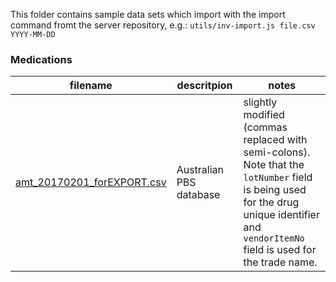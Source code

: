 This folder contains sample data sets which import with the import command fromt the server repository, e.g.: `utils/inv-import.js file.csv YYYY-MM-DD`

### Medications

filename | descritpion | notes 
---------|-------------|------
[amt_20170201_forEXPORT.csv](./Medications/amt_20170201_forEXPORT.csv) | Australian PBS database | slightly modified (commas replaced with semi-colons).  Note that the `lotNumber` field is being used for the drug unique identifier and `vendorItemNo` field is used for the trade name. 
